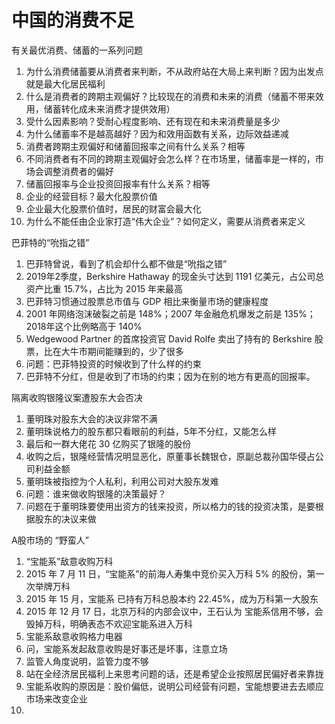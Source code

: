 # 中国的消费不足

有关最优消费、储蓄的一系列问题
1. 为什么消费储蓄要从消费者来判断，不从政府站在大局上来判断？因为出发点就是最大化居民福利
2. 什么是消费者的跨期主观偏好？比较现在的消费和未来的消费（储蓄不带来效用，储蓄转化成未来消费才提供效用）
3. 受什么因素影响？受耐心程度影响、还有现在和未来消费量是多少
4. 为什么储蓄率不是越高越好？因为和效用函数有关系，边际效益递减
5. 消费者跨期主观偏好和储蓄回报率之间有什么关系？相等
6. 不同消费者有不同的跨期主观偏好会怎么样？在市场里，储蓄率是一样的，市场会调整消费者的偏好
7. 储蓄回报率与企业投资回报率有什么关系？相等
8. 企业的经营目标？最大化股票价值
9. 企业最大化股票价值时，居民的财富会最大化
10. 为什么不能任由企业家打造“伟大企业”？如何定义，需要从消费者来定义

巴菲特的“吮指之错”
1. 巴菲特曾说，看到了机会却什么都不做是“吮指之错”
2. 2019年2季度，Berkshire Hathaway 的现金头寸达到 1191 亿美元，占公司总资产比重 15.7%，占比为 2015 年来最高
3. 巴菲特习惯通过股票总市值与 GDP 相比来衡量市场的健康程度
4. 2001 年网络泡沫破裂之前是 148%；2007 年金融危机爆发之前是 135%；2018年这个比例略高于 140%
5. Wedgewood Partner 的首席投资官 David Rolfe 卖出了持有的 Berkshire 股票，比在大牛市期间能赚到的，少了很多
6. 问题：巴菲特投资的时候收到了什么样的约束
7. 巴菲特不分红，但是收到了市场的约束；因为在别的地方有更高的回报率。

隔离收购银隆议案遭股东大会否决
1. 董明珠对股东大会的决议非常不满
2. 董明珠说格力的股东都只看眼前的利益，5年不分红，又能怎么样
3. 最后和一群大佬花 30 亿购买了银隆的股份
4. 收购之后，银隆经营情况明显恶化，原董事长魏银仓，原副总裁孙国华侵占公司利益金额
5. 董明珠被指控为个人私利，利用公司对大股东发难
6. 问题：谁来做收购银隆的决策最好？
7. 问题在于董明珠要使用出资方的钱来投资，所以格力的钱的投资决策，是要根据股东的决议来做

A股市场的 “野蛮人”
1. “宝能系”敌意收购万科
2. 2015 年 7 月 11 日，“宝能系”的前海人寿集中竞价买入万科 5% 的股份，第一次举牌万科
2. 2015 年 15 月，宝能系 已持有万科总股本约 22.45%，成为万科第一大股东
3. 2015 年 12 月 17 日，北京万科的内部会议中，王石认为 宝能系信用不够，会毁掉万科，明确表态不欢迎宝能系进入万科
4. 宝能系敌意收购格力电器
5. 问，宝能系发起敌意收购是好事还是坏事，注意立场
6. 监管人角度说明，监管力度不够
7. 站在全经济居民福利上来思考问题的话，还是希望企业按照居民偏好者来靠拢
8. 宝能系收购的原因是：股价偏低，说明公司经营有问题，宝能想要进去去顺应市场来改变企业
9. 
